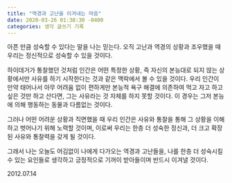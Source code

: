 ```yaml
---
title: "역경과 고난을 이겨내는 마음"
date: 2020-03-26 01:38:30 -0400
categories: 생각 글쓰기 기록
---
```


아픈 만큼 성숙할 수 있다는 말을 나는 믿는다.
오직 고난과 역경의 상황과 조우했을 때 우리는 정신적으로 성숙할 수 있을 것이다.

하이데거가 통찰했던 것처럼 인간은 어떤 특정한 상황, 즉 자신의 본능대로 되지 않는 상황에서만 사유를 하기 시작한다는 것과 같은 맥락에서 볼 수 있을 것이다.
우리 인간이 만약 태어나서 아무 어려움 없이 편하게만 본능적 욕구 해결에 의존하여 먹고 자고 하고 싶은 것만 하고 산다면, 그는 사유라는 것 자체를 하지 못할 것이다.
이 경우는 그저 본능에 의해 행동하는 동물과 다름없는 것이다.

그러나 어떤 어려운 상황과 직면했을 때 우리 인간은 사유와 통찰을 통해 그 상황을 이해하고 벗어나기 위해 노력할 것이며, 이로써 우리는 한층 더 성숙한 정신과, 더 크고 확장된 사유와 통찰력을 갖게 될 것이다.

그래서 나는 오늘도 어김없이 나에게 다가오는 역경과 고난들을, 나를 한층 더 성숙시킬 수 있는 요인들로 생각하고 긍정적으로 기꺼이 받아들이며 반드시 이겨낼 것이다.


2012.07.14
